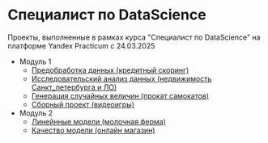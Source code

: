 # Специалист по DataScience

Проекты, выполненные в рамках курса "Специалист по DataScience" на платформе Yandex Practicum с 24.03.2025

* Модуль 1
  * [Предобработка данных (кредитный скоринг)](./projects/1_2_data_preparation.ipynb)
  * [Исследовательский анализ данных (недвижимость Санкт_петербурга и ЛО)](./projects/1_3_scientific_data_analisys.ipynb)
  * [Генерация случайных величин (прокат самокатов)](./projects/1_4_statistical_data_analysis_scooters.ipynb)
  * [Сборный проект (видеоигры)](./projects/1_5_aggregate_project_games.ipynb)
* Модуль 2
  * [Линейнные модели (молочная ферма)](./projects/2_1_linear_models_farm.ipynb)
  * [Качество модели (онлайн магазин)](./projects/2_2_model_quality_online_store.ipynb)